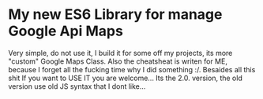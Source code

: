 My new ES6 Library for manage Google Api Maps
==========================================

Very simple, do not use it, I build it for some off my projects, its more "custom" Google Maps Class. Also the cheatsheat is writen for ME, because I forget all the fucking time why I did something :/. Besaides all this shit If you want to USE IT you are welcome... Its the 2.0. version, the old version use old JS syntax that I dont like...